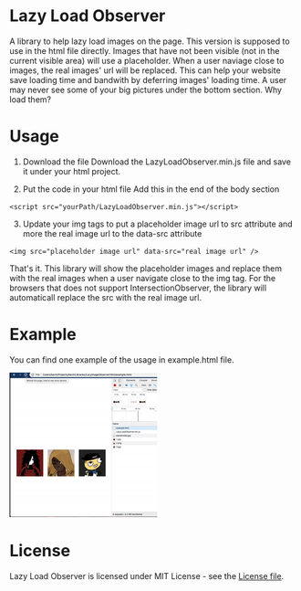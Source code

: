 # Lazy Load Observer

A library to help lazy load images on the page. This version is supposed to use in the html file directly.
Images that have not been visible (not in the current visible area) will use a placeholder. When a user naviage close to images, the real images' url will be replaced.
This can help your website save loading time and bandwith by deferring images' loading time.
A user may never see some of your big pictures under the bottom section. Why load them?

# Usage

1. Download the file
Download the LazyLoadObserver.min.js file and save it under your html project.

2. Put the code in your html file
Add this in the end of the body section
```
<script src="yourPath/LazyLoadObserver.min.js"></script>
```

3. Update your img tags to put a placeholder image url to src attribute and more the real image url to the data-src attribute
```
<img src="placeholder image url" data-src="real image url" />
```

That's it. This library will show the placeholder images and replace them with the real images when a user navigate close to the img tag.
For the browsers that does not support IntersectionObserver, the library will automaticall replace the src with the real image url.

# Example

You can find one example of the usage in example.html file.

![alt text](https://github.com/PengWang0316/LazyLoadObserver/blob/master/example.gif "Example Picture")

# License

Lazy Load Observer is licensed under MIT License - see the [License file](https://github.com/PengWang0316/LazyLoadObserver/blob/master/LICENSE).
